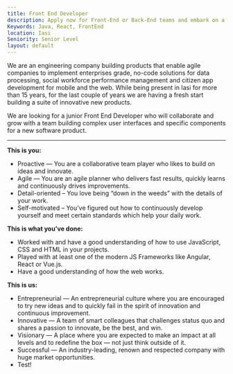 ```yaml
---
title: Front End Developer
description: Apply now for Front-End or Back-End teams and embark on a fast recruitment process for your internship journey.
Keywords: Java, React, FrontEnd
location: Iasi
Seniority: Senior Level
layout: default
---
```



We are an engineering company building products that enable agile companies to implement enterprises grade, no-code solutions for data processing, social workforce performance management and citizen app development for mobile and the web. While being present in Iasi for more than 15 years, for the last couple of years we are having a fresh start building a suite of innovative new products.

We are looking for a junior Front End Developer who will collaborate and grow with a team building complex user interfaces and specific components for a new software product.

------------------------------------------------------------------------------------------------------------------------------------------------------------
**This is you:**
 - Proactive — You are a collaborative team player who likes to build on ideas and innovate.
 - Agile — You are an agile planner who delivers fast results, quickly learns and continuously drives improvements.
 - Detail-oriented – You love being “down in the weeds” with the details of your work.
 - Self-motivated – You’ve figured out how to continuously develop yourself and meet certain standards which help your daily work.


**This is what you’ve done:**
 - Worked with and have a good understanding of how to use JavaScript, CSS and HTML in your projects.
 - Played with at least one of the modern JS Frameworks like Angular, React or Vue.js.
 - Have a good understanding of how the web works.

**This is us:**
 - Entrepreneurial — An entrepreneurial culture where you are encouraged to try new ideas and to quickly fail in the spirit of innovation and continuous improvement.
 - Innovative — A team of smart colleagues that challenges status quo and shares a passion to innovate, be the best, and win.
 - Visionary — A place where you are expected to make an impact at all levels and to redefine the box — not just think outside of it.
 - Successful — An industry-leading, renown and respected company with huge market opportunities. 
 - Test!
 
